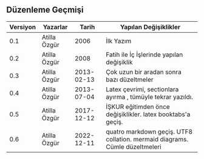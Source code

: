 ## Düzenleme Geçmişi

|  Versiyon  |  Yazarlar | Tarih  |   Yapılan Değişiklikler |
|---|---|---|---|
|  0.1 | Atilla Özgür  | 2006  | İlk Yazım  |
|  0.2 | Atilla Özgür  | 2008  | Fatih ile İç İşlerinde yapılan değişiklik  |
|  0.3 | Atilla Özgür  | 2013-02-13  | Çok uzun bir aradan sonra bazı düzeltmeler  |
|  0.4 | Atilla Özgür  | 2013-07-04  | Latex çevrimi, sectionlara ayırma , tümüyle tekrar yazıldı.  |
|  0.5 | Atilla Özgür  | 2017-12-12  |  İŞKUR eğitimden önce değişiklikler. latex booktabs'a geçiş.  |
|  0.6 | Atilla Özgür   | 2022-12-11  | quatro markdown geçiş. UTF8 collation. mermaid diagrams. Cümle düzeltmeleri   |

